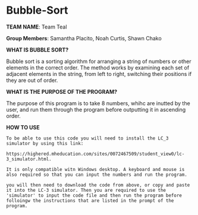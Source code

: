 # Bubble-Sort

**TEAM NAME**: Team Teal


**Group Members**: Samantha Placito, Noah Curtis, Shawn Chako


**WHAT IS BUBBLE SORT?**

  Bubble sort is a sorting algorithm for arranging a string of numbers or other elements in the correct order. The method works by examining each set of adjacent elements in the string, from left to right, switching their positions if they are out of order.
  
**WHAT IS THE PURPOSE OF THE PROGRAM?**

  The purpose of this program is to take 8 numbers, whihc are inutted by the user, and run them through the program before outputting it in ascending order. 
  
  **HOW TO USE**
  
    To be able to use this code you will need to install the LC_3 simulator by using this link: 
    
    https://highered.mheducation.com/sites/0072467509/student_view0/lc-3_simulator.html. 
    
    It is only compatible witn Windows desktop. A keyboard and mouse is also required so that you can input the numbers and run the program. 
    
    you will then need to download the code from above, or copy and paste it into the LC-3 simulator. Then you are required to use the 'simulator' to input the code file and then run the program before folloingw the instructions that are listed in the prompt of the program.
